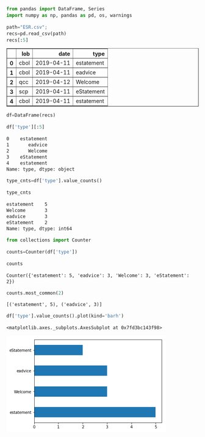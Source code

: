 

```python
from pandas import DataFrame, Series
import numpy as np, pandas as pd, os, warnings
```


```python
path="ESR.csv";
recs=pd.read_csv(path)
recs[:5]
```






<table border="1" class="dataframe">
  <thead>
    <tr style="text-align: right;">
      <th></th>
      <th>lob</th>
      <th>date</th>
      <th>type</th>
    </tr>
  </thead>
  <tbody>
    <tr>
      <th>0</th>
      <td>cbol</td>
      <td>2019-04-11</td>
      <td>estatement</td>
    </tr>
    <tr>
      <th>1</th>
      <td>cbol</td>
      <td>2019-04-11</td>
      <td>eadvice</td>
    </tr>
    <tr>
      <th>2</th>
      <td>qcc</td>
      <td>2019-04-12</td>
      <td>Welcome</td>
    </tr>
    <tr>
      <th>3</th>
      <td>scp</td>
      <td>2019-04-11</td>
      <td>eStatement</td>
    </tr>
    <tr>
      <th>4</th>
      <td>cbol</td>
      <td>2019-04-11</td>
      <td>estatement</td>
    </tr>
  </tbody>
</table>
</div>




```python
df=DataFrame(recs)
```


```python
df['type'][:5]
```




    0    estatement
    1       eadvice
    2       Welcome
    3    eStatement
    4    estatement
    Name: type, dtype: object




```python
type_cnts=df['type'].value_counts()
```


```python
type_cnts
```




    estatement    5
    Welcome       3
    eadvice       3
    eStatement    2
    Name: type, dtype: int64




```python
from collections import Counter
```


```python
counts=Counter(df['type'])
```


```python
counts
```




    Counter({'estatement': 5, 'eadvice': 3, 'Welcome': 3, 'eStatement': 2})




```python
counts.most_common(2)
```




    [('estatement', 5), ('eadvice', 3)]




```python
df['type'].value_counts().plot(kind='barh')
```




    <matplotlib.axes._subplots.AxesSubplot at 0x7fd3bc143f98>




![png](output_10_1.png)



```python

```
